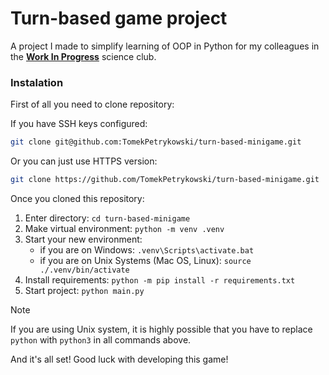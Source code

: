 # Turn-based game project

A project I made to simplify learning of OOP in Python for my colleagues in the [**Work In Progress**](https://wip-ug.web.app/) science club.

### Instalation

First of all you need to clone repository:

If you have SSH keys configured:

```bash
git clone git@github.com:TomekPetrykowski/turn-based-minigame.git
```

Or you can just use HTTPS version:

```bash
git clone https://github.com/TomekPetrykowski/turn-based-minigame.git
```

Once you cloned this repository:

1. Enter directory: `cd turn-based-minigame`
2. Make virtual environment: `python -m venv .venv`
3. Start your new environment:
   - if you are on Windows: `.venv\Scripts\activate.bat`
   - if you are on Unix Systems (Mac OS, Linux): `source ./.venv/bin/activate`
4. Install requirements: `python -m pip install -r requirements.txt`
5. Start project: `python main.py`

> [!NOTE]
> If you are using Unix system, it is highly possible that you have to replace `python` with `python3` in all commands above.

And it's all set! Good luck with developing this game!
